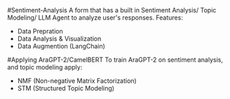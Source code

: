 #Sentiment-Analysis
A form that has a built in Sentiment Analysis/ Topic Modeling/ LLM Agent to analyze user's responses.
Features:
- Data Prepration
- Data Analysis & Visualization
- Data Augmention (LangChain)
  
#Applying AraGPT-2/CamelBERT 
To train AraGPT-2 on sentiment analysis, and topic modeling apply:
- NMF (Non-negative Matrix Factorization)
- STM (Structured Topic Modeling)


